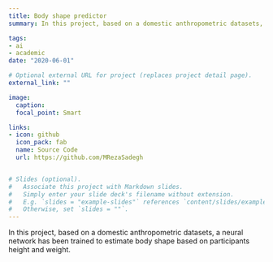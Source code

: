 ```yaml
---
title: Body shape predictor
summary: In this project, based on a domestic anthropometric datasets, a neural network has been trained to estimate body shape based on participants height and weight.

tags:
- ai
- academic
date: "2020-06-01"

# Optional external URL for project (replaces project detail page).
external_link: ""

image:
  caption:
  focal_point: Smart

links:
- icon: github
  icon_pack: fab
  name: Source Code
  url: https://github.com/MRezaSadegh


# Slides (optional).
#   Associate this project with Markdown slides.
#   Simply enter your slide deck's filename without extension.
#   E.g. `slides = "example-slides"` references `content/slides/example-slides.md`.
#   Otherwise, set `slides = ""`.
---
```


In this project, based on a domestic anthropometric datasets, a neural network has been trained to estimate body shape based on participants height and weight.
